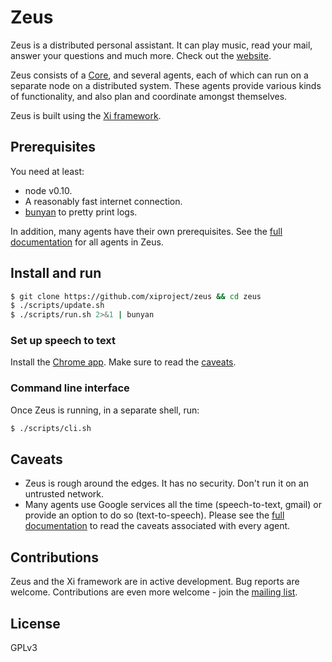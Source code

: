 # Zeus

Zeus is a distributed personal assistant. It can play music, read your mail, answer your questions and much more. Check out the [website](http://xiproject.github.io/zeus).

Zeus consists of a [Core](https://github.com/xiproject/xi-core), and several agents, each of which can run on a separate node on a distributed system. These agents provide various kinds of functionality, and also plan and coordinate amongst themselves.

Zeus is built using the [Xi framework](http://xiproject.github.io).

## Prerequisites

You need at least:

- node v0.10.
- A reasonably fast internet connection.
- [bunyan](https://github.com/trentm/node-bunyan) to pretty print logs.

In addition, many agents have their own prerequisites. See the [full documentation](http://xi-zeus.readthedocs.org) for all agents in Zeus.

## Install and run

```sh
$ git clone https://github.com/xiproject/zeus && cd zeus
$ ./scripts/update.sh
$ ./scripts/run.sh 2>&1 | bunyan
```

### Set up speech to text

Install the [Chrome app]. Make sure to read the [caveats](https://github.com/xiproject/chrome-stt#caveats).

### Command line interface

Once Zeus is running, in a separate shell, run:

```sh
$ ./scripts/cli.sh
```

## Caveats

- Zeus is rough around the edges. It has no security. Don't run it on an untrusted network.
- Many agents use Google services all the time (speech-to-text, gmail) or provide an option to do so (text-to-speech). Please see the [full documentation](http://xi-zeus.readthedocs.org) to read the caveats associated with every agent.

## Contributions

Zeus and the Xi framework are in active development. Bug reports are welcome. Contributions are even more welcome - join the [mailing list](https://groups.google.com/forum/#!forum/xiproject-dev).

## License

GPLv3

[Chrome app]: https://chrome.google.com/webstore/detail/xi/pdifndlbcogjdkhobdinhfnclkanelbo
